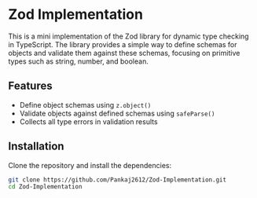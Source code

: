 # Zod Implementation

This is a mini implementation of the Zod library for dynamic type checking in TypeScript. The library provides a simple way to define schemas for objects and validate them against these schemas, focusing on primitive types such as string, number, and boolean.

## Features

- Define object schemas using `z.object()`
- Validate objects against defined schemas using `safeParse()`
- Collects all type errors in validation results

## Installation

Clone the repository and install the dependencies:

```bash
git clone https://github.com/Pankaj2612/Zod-Implementation.git
cd Zod-Implementation
